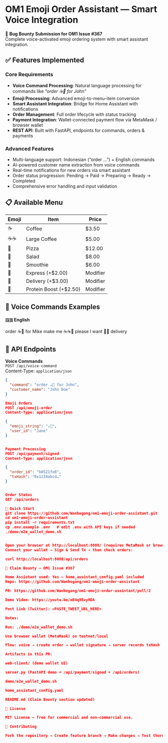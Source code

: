 # OM1 Emoji Order Assistant — Smart Voice Integration

🎉 **Bug Bounty Submission for OM1 Issue #367**  
Complete voice-activated emoji ordering system with smart assistant integration.

## ✅ Features Implemented

### Core Requirements
- **Voice Command Processing**: Natural language processing for commands like _“order ☕🍕 for John”_  
- **Emoji Processing**: Advanced emoji-to-menu-item conversion  
- **Smart Assistant Integration**: Bridge for Home Assistant with notifications  
- **Order Management**: Full order lifecycle with status tracking  
- **Payment Integration**: Wallet-connected payment flow via MetaMask / browser wallet  
- **REST API**: Built with FastAPI, endpoints for commands, orders & payments  

### Advanced Features
- Multi-language support: Indonesian (“order …”) + English commands  
- AI-powered customer name extraction from voice commands  
- Real-time notifications for new orders via smart assistant  
- Order status progression: Pending → Paid → Preparing → Ready → Completed  
- Comprehensive error handling and input validation  

## 📋 Available Menu

| Emoji | Item             | Price  |
|-------|------------------|--------|
| ☕     | Coffee           | $3.50  |
| ☕☕    | Large Coffee     | $5.00  |
| 🍕     | Pizza            | $12.00 |
| 🥗     | Salad            | $8.00  |
| 🥤     | Smoothie         | $6.00  |
| 🚀     | Express (+$2.00) | Modifier |
| 📍     | Delivery (+$3.00)| Modifier |
| 💪     | Protein Boost (+$2.50) | Modifier |

## 🎤 Voice Commands Examples

#### 🇬🇧 English
order ☕🥐 for Mike
make me ☕☕🍰 please
I want 🍕🥤 delivery


## 🔧 API Endpoints

**Voice Commands**  
`POST /api/voice-command`  
Content-Type: `application/json`  
```json
{
  "command": "order ☕🍕 for John",
  "customer_name": "John Doe"
}

Emoji Orders
POST /api/emoji-order
Content-Type: application/json

{
  "emoji_string": "☕🥗",
  "user_id": "Jane"
}


Payment Processing
POST /api/payment/signed
Content-Type: application/json

{
  "order_id": "b0521fe8",
  "txHash": "0x1234abcd…"
}


Order Status
GET /api/orders

🧪 Quick Start
git clone https://github.com/Wanbogang/om1-emoji-order-assistant.git
cd om1-emoji-order-assistant
pip install -r requirements.txt
cp .env.example .env   # edit .env with API keys if needed
./demo/e2e_wallet_demo.sh


Open your browser at http://localhost:8080/ (requires MetaMask or browser wallet on testnet/local).
Connect your wallet → Sign & Send Tx → then check orders:

curl http://localhost:8080/api/orders

🏁 Claim Bounty — OM1 Issue #367

Home Assistant used: Yes — home_assistant_config.yaml included
Repo: https://github.com/Wanbogang/om1-emoji-order-assistant

PR: https://github.com/Wanbogang/om1-emoji-order-assistant/pull/2

Demo Video: https://youtu.be/eB4q9EvyHDA

Post Link (Twitter): <PASTE_TWEET_URL_HERE>

Notes:

Run: ./demo/e2e_wallet_demo.sh

Use browser wallet (MetaMask) on testnet/local

Flow: voice → create order → wallet signature → server records txHash

Artifacts in this PR:

web-client/ (demo wallet UI)

server.py (FastAPI demo + /api/payment/signed + /api/orders)

demo/e2e_wallet_demo.sh

home_assistant_config.yaml

README.md (Claim Bounty section updated)

📝 License

MIT License — free for commercial and non-commercial use.

🤝 Contributing

Fork the repository → Create feature branch → Make changes → Test thoroughly → Submit pull request

